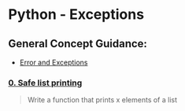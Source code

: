 # Python - Exceptions
## General Concept Guidance:
* [Error and Exceptions](https://docs.python.org/3.4/tutorial/errors.html)
### [0. Safe list printing](./0-safe_print_list.py)
> Write a function that prints x elements of a list